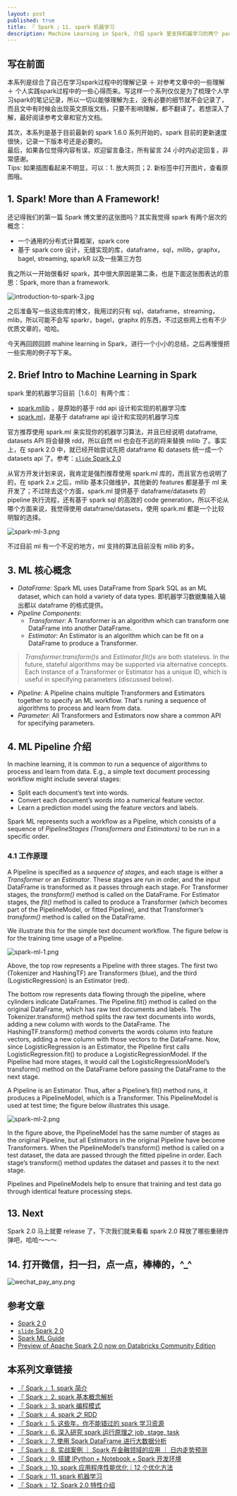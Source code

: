```yaml
---
layout: post
published: true
title: 『 Spark 』11. spark 机器学习
description: Machine Learning in Spark, 介绍 spark 里支持机器学习的两个 package，ml 和 mllib。 
---  
```



## 写在前面

本系列是综合了自己在学习spark过程中的理解记录 ＋ 对参考文章中的一些理解 ＋ 个人实践spark过程中的一些心得而来。写这样一个系列仅仅是为了梳理个人学习spark的笔记记录，所以一切以能够理解为主，没有必要的细节就不会记录了，而且文中有时候会出现英文原版文档，只要不影响理解，都不翻译了。若想深入了解，最好阅读参考文章和官方文档。

其次，本系列是基于目前最新的 spark 1.6.0 系列开始的，spark 目前的更新速度很快，记录一下版本号还是必要的。   
最后，如果各位觉得内容有误，欢迎留言备注，所有留言 24 小时内必定回复，非常感谢。     
Tips: 如果插图看起来不明显，可以：1. 放大网页；2. 新标签中打开图片，查看原图哦。


## 1. Spark! More than A Framework!

还记得我们的第一篇 Spark 博文里的这张图吗？其实我觉得 spark 有两个层次的概念：

- 一个通用的分布式计算框架，spark core
- 基于 spark core 设计，无缝实现的库，dataframe，sql，mllib，graphx，bagel, streaming, sparkR 以及一些第三方包

我之所以一开始很看好 spark，其中很大原因是第二条，也是下面这张图表达的意思：Spark, more than a framework.

![introduction-to-spark-3.jpg](../images/introduction-to-spark-3.jpg)

之后准备写一些这些库的博文，我用过的只有 sql，dataframe，streaming，mlib，所以可能不会写 sparkr，bagel，graphx 的东西，不过这些网上也有不少优质文章的，哈哈。

今天再回顾回顾 mahine learning in Spark，进行一个小小的总结，之后再慢慢把一些实用的例子写下来。

## 2. Brief Intro to Machine Learning in Spark

spark 里的机器学习目前［1.6.0］有两个库：

- [spark.mllib](http://spark.apache.org/docs/latest/mllib-guide.html) ，是原始的基于 rdd api 设计和实现的机器学习库 
- [spark.ml](http://spark.apache.org/docs/latest/ml-guide.html)，是基于 dataframe api 设计和实现的机器学习库

官方推荐使用 spark.ml 来实现你的机器学习算法，并且已经说明 dataframe, datasets API 将会替换 rdd，所以自然 ml 也会在不远的将来替换 mllib 了。事实上，在 spark 2.0 中，就已经开始尝试先把 dataframe 和 datasets 统一成一个 datasets api 了。参考：[`slide` Spark 2 0](http://www.slideshare.net/databricks/2016-spark-summit-east-keynote-matei-zaharia)

从官方开发计划来说，我肯定是强烈推荐使用 spark.ml 库的，而且官方也说明了的，在 spark 2.x 之后，mllib 基本只做维护，其他新的 features 都是基于 ml 来开发了；不过除去这个方面，spark.ml 提供基于 dataframe/datasets 的 pipeline 执行流程，还有基于 spark sql 的高效的 code generation，所以不论从哪个方面来说，我觉得使用 dataframe/datasets，使用 spark.ml 都是一个比较明智的选择。

![spark-ml-3.png](../images/spark-ml-3.png)

不过目前 ml 有一个不足的地方，ml 支持的算法目前没有 mllib 的多。


## 3. ML 核心概念

- *DataFrame*: Spark ML uses DataFrame from Spark SQL as an ML dataset, which can hold a variety of data types. 即机器学习数据集输入输出都以 dataframe 的格式提供。
- *Pipeline Components*:
    - *Transformer*: A Transformer is an algorithm which can transform one DataFrame into another DataFrame. 
    - *Estimator*: An Estimator is an algorithm which can be fit on a DataFrame to produce a Transformer. 

> *Transformer.transform()s* and *Estimator.fit()s* are both stateless. In the future, stateful algorithms may be supported via alternative concepts. Each instance of a Transformer or Estimator has a unique ID, which is useful in specifying parameters (discussed below).

- *Pipeline*: A Pipeline chains multiple Transformers and Estimators together to specify an ML workflow. That's runing a sequence of algorithms to process and learn from data. 
- *Parameter*: All Transformers and Estimators now share a common API for specifying parameters.

## 4. ML Pipeline 介绍

In machine learning, it is common to run a sequence of algorithms to process and learn from data. E.g., a simple text document processing workflow might include several stages:

- Split each document’s text into words.
- Convert each document’s words into a numerical feature vector.
- Learn a prediction model using the feature vectors and labels.

Spark ML represents such a workflow as a Pipeline, which consists of a sequence of *PipelineStages (Transformers and Estimators)* to be run in a specific order. 

### 4.1 工作原理

A Pipeline is specified as a *sequence of stages*, and each stage is either a *Transformer* or an *Estimator*. These stages are run in order, and the input DataFrame is transformed as it passes through each stage. For Transformer stages, the *transform()* method is called on the DataFrame. For Estimator stages, the *fit()* method is called to produce a Transformer (which becomes part of the PipelineModel, or fitted Pipeline), and that Transformer’s *transform()* method is called on the DataFrame.

We illustrate this for the simple text document workflow. The figure below is for the training time usage of a Pipeline.

![spark-ml-1.png](../images/spark-ml-1.png)

Above, the top row represents a Pipeline with three stages. The first two (Tokenizer and HashingTF) are Transformers (blue), and the third (LogisticRegression) is an Estimator (red). 

The bottom row represents data flowing through the pipeline, where cylinders indicate DataFrames. The Pipeline.fit() method is called on the original DataFrame, which has raw text documents and labels. The Tokenizer.transform() method splits the raw text documents into words, adding a new column with words to the DataFrame. The HashingTF.transform() method converts the words column into feature vectors, adding a new column with those vectors to the DataFrame. Now, since LogisticRegression is an Estimator, the Pipeline first calls LogisticRegression.fit() to produce a LogisticRegressionModel. If the Pipeline had more stages, it would call the LogisticRegressionModel’s transform() method on the DataFrame before passing the DataFrame to the next stage.

A Pipeline is an Estimator. Thus, after a Pipeline’s fit() method runs, it produces a PipelineModel, which is a Transformer. This PipelineModel is used at test time; the figure below illustrates this usage.

![spark-ml-2.png](../images/spark-ml-2.png)

In the figure above, the PipelineModel has the same number of stages as the original Pipeline, but all Estimators in the original Pipeline have become Transformers. When the PipelineModel’s transform() method is called on a test dataset, the data are passed through the fitted pipeline in order. Each stage’s transform() method updates the dataset and passes it to the next stage.

Pipelines and PipelineModels help to ensure that training and test data go through identical feature processing steps.


## 13. Next

Spark 2.0 马上就要 release 了，下次我们就来看看 spark 2.0 释放了哪些重磅炸弹吧，哈哈～～～

## 14. 打开微信，扫一扫，点一点，棒棒的，^_^

![wechat_pay_any.png](../images/wechat_pay_any.png)


## 参考文章

- [Spark 2 0](https://www.youtube.com/watch?v=ZFBgY0PwUeY&feature=youtu.be)
- [`slide` Spark 2 0](http://www.slideshare.net/databricks/2016-spark-summit-east-keynote-matei-zaharia)
- [Spark ML Guide](http://spark.apache.org/docs/latest/ml-guide.html)
- [Preview of Apache Spark 2.0 now on Databricks Community Edition](https://databricks.com/blog/2016/05/11/spark-2-0-technical-preview-easier-faster-and-smarter.html)



## 本系列文章链接

- [『 Spark 』1. spark 简介 ](http://litaotao.github.io/introduction-to-spark?s=inner)
- [『 Spark 』2. spark 基本概念解析 ](http://litaotao.github.io/spark-questions-concepts?s=inner)
- [『 Spark 』3. spark 编程模式 ](http://litaotao.github.io/spark-programming-model?s=inner)
- [『 Spark 』4. spark 之 RDD ](http://litaotao.github.io/spark-what-is-rdd?s=inner)
- [『 Spark 』5. 这些年，你不能错过的 spark 学习资源 ](http://litaotao.github.io/spark-resouces-blogs-paper?s=inner)
- [『 Spark 』6. 深入研究 spark 运行原理之 job, stage, task](http://litaotao.github.io/deep-into-spark-exection-model?s=inner)
- [『 Spark 』7. 使用 Spark DataFrame 进行大数据分析](http://litaotao.github.io/spark-dataframe-introduction?s=inner)
- [『 Spark 』8. 实战案例 ｜ Spark 在金融领域的应用 ｜ 日内走势预测](http://litaotao.github.io/spark-in-finance-and-investing?s=inner)
- [『 Spark 』9. 搭建 IPython + Notebook + Spark 开发环境](http://litaotao.github.io/ipython-notebook-spark?s=inner)
- [『 Spark 』10. spark 应用程序性能优化｜12 个优化方法](http://litaotao.github.io/boost-spark-application-performance?s=inner)
- [『 Spark 』11. spark 机器学习](http://litaotao.github.io/spark-mlib-machine-learning?s=inner)
- [『 Spark 』12. Spark 2.0 特性介绍](http://litaotao.github.io/spark-2.0-faster-easier-smarter?s=inner)